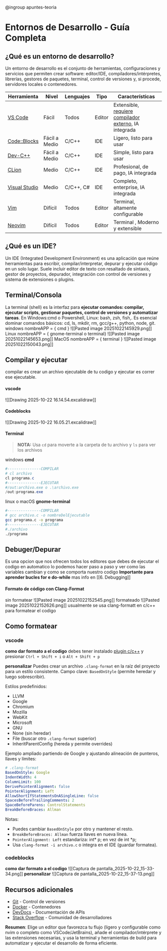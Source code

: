 @ingroup apuntes-teoria

# Entornos de Desarrollo - Guía Completa

## ¿Qué es un entorno de desarrollo?
Un entorno de desarrollo es el conjunto de herramientas, configuraciones y servicios que permiten crear software: editor/IDE, compiladores/intérpretes, librerías, gestores de paquetes, terminal, control de versiones y, si procede, servidores locales o contenedores.

| Herramienta                                                       | Nivel         | Lenguajes | Tipo   | Características                                                                                           |
| ----------------------------------------------------------------- | ------------- | --------- | ------ | --------------------------------------------------------------------------------------------------------- |
| [VS Code](https://code.visualstudio.com/download)                 | Fácil         | Todos     | Editor | Extensible, [requiere compilador externo](https://code.visualstudio.com/docs/languages/cpp), IA integrada |
| [Code::Blocks](https://www.codeblocks.org/downloads/)             | Fácil a Medio | C/C++     | IDE    | Ligero, listo para usar                                                                                   |
| [Dev-C++](https://www.bloodshed.net/)                             | Fácil a Medio | C/C++     | IDE    | Simple, listo para usar                                                                                   |
| [CLion](https://www.jetbrains.com/es-es/clion/)                   | Medio         | C/C++     | IDE    | Profesional, de pago, IA integrada                                                                        |
| [Visual Studio](https://visualstudio.microsoft.com/es/downloads/) | Medio         | C/C++, C# | IDE    | Completo, enterprise, IA integrada                                                                        |
| [Vim](https://github.com/vim/vim)                                 | Difícil       | Todos     | Editor | Terminal, altamente configurable                                                                          |
| [Neovim](https://github.com/neovim/neovim)                        | Difícil       | Todos     | Editor | Terminal , Moderno y extensible                                                                           |
## ¿Qué es un IDE?
Un IDE (Integrated Development Environment) es una aplicación que reúne herramientas para escribir, compilar/interpretar, depurar y ejecutar código en un solo lugar. Suele incluir editor de texto con resaltado de sintaxis, gestor de proyectos, depurador, integración con control de versiones y sistema de extensiones o plugins.

## Terminal/Consola
La terminal (shell) es la interfaz para **ejecutar comandos: compilar, ejecutar scripts, gestionar paquetes, control de versiones y automatizar tareas**. En Windows:cmd o Powershell, Linux: bash, zsh, fish,. Es esencial dominar comandos básicos: cd, ls, mkdir, rm, gcc/g++, python, node, git.
windows nombreAPP = { cmd }
![[Pasted image 20251022145929.png]]
Linux nombreAPP = { gnome-terminal o terminal}
![[Pasted image 20251022145653.png]]
MacOS nombreAPP = { terminal }
![[Pasted image 20251022150043.png]]

## Compilar y ejecutar
compilar es crear un archivo ejecutable de tu codigo y ejecutar es correr ese ejecutable.
#### vscode
![[Drawing 2025-10-22 16.14.54.excalidraw]]
#### Codeblocks
![[Drawing 2025-10-22 16.05.21.excalidraw]]
#### Terminal
>**NOTA:** Usa `cd` para moverte a la carpeta de tu archivo y `ls` para ver los archivos

windows **cmd**
```powershell
#---------------COMPILAR
# cl archivo
cl programa.c
#---------------EJECUTAR
#/out:archivo.exe o .\archivo.exe
/out:programa.exe
```
linux o macOS **gnome-terminal**
```bash
#---------------COMPILAR
# gcc archivo.c -o nombreDelEjecutable
gcc programa.c -o programa
#---------------EJECUTAR
#./archivo
./programa
```
## Debuger/Depurar
Es una opcion que nos ofrecen todos los editores que debes de ejecutar el codigo en automatico lo podemos hacer paso a paso y ver como las variables cambian y como se comporta nuestro codigo **Importante para aprender bucles for e do-while** mas info en [[6. Debugging]]
#### Formato de código con Clang-Format
sin formatear
![[Pasted image 20251022152545.png]]
formateado 
![[Pasted image 20251022152626.png]]
usualmente se usa clang-formatt en c/c++ para formatear el codigo
## Como formatear
### **vscode**
**como dar formato a el codigo**
debes tener instalado [plugin c/c++](https://marketplace.visualstudio.com/items?itemName=ms-vscode.cpptools) y presionar `Ctrl + Shift + i` o `Alt + Shift + p`

**personalizar**
Puedes crear un archivo `.clang-format` en la raíz del proyecto para un estilo consistente. Campo clave: `BasedOnStyle` (permite heredar y luego sobrescribir).

Estilos predefinidos:
- LLVM
- Google
- Chromium
- Mozilla
- WebKit
- Microsoft
- GNU
- None (sin heredar)
- File (buscar otro `.clang-format` superior)
- InheritParentConfig (hereda y permite overrides)

Ejemplo ampliado partiendo de Google y ajustando alineación de punteros, llaves y límites:

```yaml
# .clang-format
BasedOnStyle: Google
IndentWidth: 4
ColumnLimit: 100
DerivePointerAlignment: false
PointerAlignment: Left
AllowShortIfStatementsOnASingleLine: false
SpacesBeforeTrailingComments: 2
SpaceBeforeParens: ControlStatements
BreakBeforeBraces: Allman
```

Notas:
- Puedes cambiar `BasedOnStyle` por otro y mantener el resto.
- `BreakBeforeBraces: Allman` fuerza llaves en nueva línea.
- `PointerAlignment: Left` estandariza: int* p; en vez de int *p;
- Usa `clang-format -i archivo.c` o integra en el IDE (guardar formatea).

### codeblocks
**como dar formato a el codigo**
![[Captura de pantalla_2025-10-22_15-33-34.png]]
**personalizar**
![[Captura de pantalla_2025-10-22_15-37-13.png]]

## Recursos adicionales
- [Git](https://git-scm.com/downloads) - Control de versiones
- [Docker](https://www.docker.com/products/docker-desktop/) - Contenedores
- [DevDocs](https://devdocs.io/) - Documentación de APIs
- [Stack Overflow](https://stackoverflow.com/) - Comunidad de desarrolladores

**Resumen**: Elige un editor que favorezca tu flujo (ligero y configurable como nvim o completo como VSCode/JetBrains), añade el compilador/intérprete y las extensiones necesarias, y usa la terminal y herramientas de build para automatizar y ejecutar el desarrollo de forma eficiente.